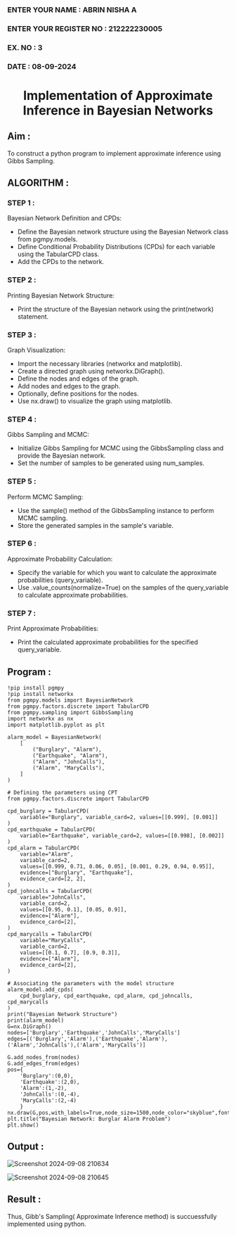 <H3>ENTER YOUR NAME : ABRIN NISHA A</H3>
<H3>ENTER YOUR REGISTER NO : 212222230005</H3>
<H3>EX. NO : 3</H3>
<H3>DATE : 08-09-2024</H3>
<H1 ALIGN =CENTER> Implementation of Approximate Inference in Bayesian Networks
</H1>

## Aim :

To construct a python program to implement approximate inference using Gibbs Sampling.</br>

## ALGORITHM :

### STEP 1 :

Bayesian Network Definition and CPDs:<br>
<ul> <li>Define the Bayesian network structure using the Bayesian Network class from pgmpy.models.</li>
<li>Define Conditional Probability Distributions (CPDs) for each variable using the TabularCPD class.</li>
<li>Add the CPDs to the network.</li></ul>

### STEP 2 :

Printing Bayesian Network Structure:<br>
<ul><li>Print the structure of the Bayesian network using the print(network) statement.</li></ul>

### STEP 3 :

Graph Visualization:
<ul><li>Import the necessary libraries (networkx and matplotlib).</li>
<li>Create a directed graph using networkx.DiGraph().</li>
<li>Define the nodes and edges of the graph.</li>
<li>Add nodes and edges to the graph.</li>
<li>Optionally, define positions for the nodes.</li>
<li>Use nx.draw() to visualize the graph using matplotlib.</li></ul>

### STEP 4 :

Gibbs Sampling and MCMC:<br>
<ul><li>Initialize Gibbs Sampling for MCMC using the GibbsSampling class and provide the Bayesian network.</li>
<li>Set the number of samples to be generated using num_samples.</li></ul>

### STEP 5 :

Perform MCMC Sampling:<br>
<ul><li>Use the sample() method of the GibbsSampling instance to perform MCMC sampling.</li>
<li>Store the generated samples in the sample's variable.</li></ul>

### STEP 6 :

Approximate Probability Calculation:<br>
<ul><li>Specify the variable for which you want to calculate the approximate probabilities (query_variable).</li>
<li>Use .value_counts(normalize=True) on the samples of the query_variable to calculate approximate probabilities.</li></ul>

### STEP 7 :

Print Approximate Probabilities:<br>
<ul><li>Print the calculated approximate probabilities for the specified query_variable.</li></ul>

## Program :

```
!pip install pgmpy
!pip install networkx
from pgmpy.models import BayesianNetwork
from pgmpy.factors.discrete import TabularCPD
from pgmpy.sampling import GibbsSampling
import networkx as nx
import matplotlib.pyplot as plt

alarm_model = BayesianNetwork(
    [
        ("Burglary", "Alarm"),
        ("Earthquake", "Alarm"),
        ("Alarm", "JohnCalls"),
        ("Alarm", "MaryCalls"),
    ]
)

# Defining the parameters using CPT
from pgmpy.factors.discrete import TabularCPD

cpd_burglary = TabularCPD(
    variable="Burglary", variable_card=2, values=[[0.999], [0.001]]
)
cpd_earthquake = TabularCPD(
    variable="Earthquake", variable_card=2, values=[[0.998], [0.002]]
)
cpd_alarm = TabularCPD(
    variable="Alarm",
    variable_card=2,
    values=[[0.999, 0.71, 0.06, 0.05], [0.001, 0.29, 0.94, 0.95]],
    evidence=["Burglary", "Earthquake"],
    evidence_card=[2, 2],
)
cpd_johncalls = TabularCPD(
    variable="JohnCalls",
    variable_card=2,
    values=[[0.95, 0.1], [0.05, 0.9]],
    evidence=["Alarm"],
    evidence_card=[2],
)
cpd_marycalls = TabularCPD(
    variable="MaryCalls",
    variable_card=2,
    values=[[0.1, 0.7], [0.9, 0.3]],
    evidence=["Alarm"],
    evidence_card=[2],
)

# Associating the parameters with the model structure
alarm_model.add_cpds(
    cpd_burglary, cpd_earthquake, cpd_alarm, cpd_johncalls, cpd_marycalls
)
print("Bayesian Network Structure")
print(alarm_model)
G=nx.DiGraph()
nodes=['Burglary','Earthquake','JohnCalls','MaryCalls']
edges=[('Burglary','Alarm'),('Earthquake','Alarm'),('Alarm','JohnCalls'),('Alarm','MaryCalls')]

G.add_nodes_from(nodes)
G.add_edges_from(edges)
pos={
    'Burglary':(0,0),
    'Earthquake':(2,0),
    'Alarm':(1,-2),
    'JohnCalls':(0,-4),
    'MaryCalls':(2,-4)
    }
nx.draw(G,pos,with_labels=True,node_size=1500,node_color="skyblue",font_size=10,font_weight="bold",arrowsize=20)
plt.title("Bayesian Network: Burglar Alarm Problem")
plt.show()
```

## Output :

![Screenshot 2024-09-08 210634](https://github.com/user-attachments/assets/09602a4f-6caa-4551-a076-2a486813a138)

![Screenshot 2024-09-08 210645](https://github.com/user-attachments/assets/1f1a28a2-3fe0-4d89-adb4-76279ea4fa43)


## Result :

Thus, Gibb's Sampling( Approximate Inference method) is succuessfully implemented using python.
